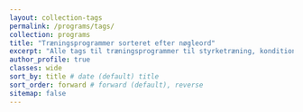 ```yaml
---
layout: collection-tags
permalink: /programs/tags/
collection: programs
title: "Træningsprogrammer sorteret efter nøgleord"
excerpt: "Alle tags til træningsprogrammer til styrketræning, konditionstræning, cardio, yoga, løb og træning."
author_profile: true
classes: wide
sort_by: title # date (default) title
sort_order: forward # forward (default), reverse
sitemap: false
---
```

